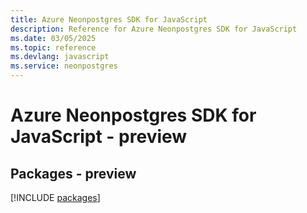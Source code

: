 ```yaml
---
title: Azure Neonpostgres SDK for JavaScript
description: Reference for Azure Neonpostgres SDK for JavaScript
ms.date: 03/05/2025
ms.topic: reference
ms.devlang: javascript
ms.service: neonpostgres
---
```

# Azure Neonpostgres SDK for JavaScript - preview
## Packages - preview
[!INCLUDE [packages](neonpostgres-index.md)]